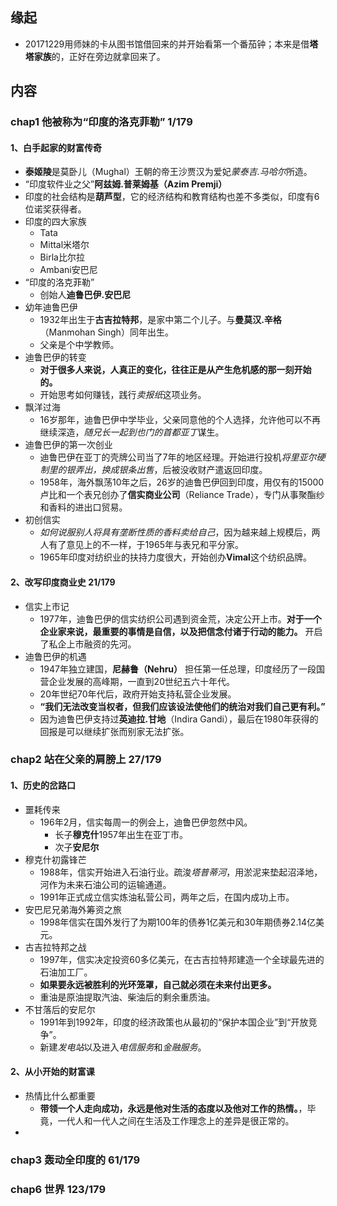 ##  缘起
+ 20171229用师妹的卡从图书馆借回来的并开始看第一个番茄钟；本来是借**塔塔家族**的，正好在旁边就拿回来了。

##  内容
###  chap1 他被称为“印度的洛克菲勒” 1/179
####  1、白手起家的财富传奇
+ **泰姬陵**是莫卧儿（Mughal）王朝的帝王沙贾汉为爱妃*蒙泰吉.马哈尔*所造。
+ “印度软件业之父”**阿兹姆.普莱姆基（Azim Premji）**
+ 印度的社会结构是**葫芦型**，它的经济结构和教育结构也差不多类似，印度有6位诺奖获得者。
+ 印度的四大家族
    + Tata
    + Mittal米塔尔
    + Birla比尔拉
    + Ambani安巴尼
+ “印度的洛克菲勒” 
    + 创始人**迪鲁巴伊.安巴尼**
+ 幼年迪鲁巴伊
    + 1932年出生于**古吉拉特邦**，是家中第二个儿子。与**曼莫汉.辛格**（Manmohan Singh）同年出生。
    + 父亲是个中学教师。
+ 迪鲁巴伊的转变
    + **对于很多人来说，人真正的变化，往往正是从产生危机感的那一刻开始的。**
    + 开始思考如何赚钱，践行*卖报纸*这项业务。
+ 飘洋过海
    + 16岁那年，迪鲁巴伊中学毕业，父亲同意他的个人选择，允许他可以不再继续深造，*随兄长一起到也门的首都亚丁*谋生。
+ 迪鲁巴伊的第一次创业
    + 迪鲁巴伊在亚丁的壳牌公司当了7年的地区经理。开始进行投机*将里亚尔硬制里的银弄出，换成银条出售*，后被没收财产遣返回印度。
    + 1958年，海外飘荡10年之后，26岁的迪鲁巴伊回到印度，用仅有的15000卢比和一个表兄创办了**信实商业公司**（Reliance Trade），专门从事聚酯纱和香料的进出口贸易。
+ 初创信实
    + *如何说服别人将具有垄断性质的香料卖给自己*，因为越来越上规模后，两人有了意见上的不一样，于1965年与表兄和平分家。
    + 1965年印度对纺织业的扶持力度很大，开始创办**Vimal**这个纺织品牌。
####  2、改写印度商业史  21/179
+ 信实上市记
    + 1977年，迪鲁巴伊的信实纺织公司遇到资金荒，决定公开上市。**对于一个企业家来说，最重要的事情是自信，以及把信念付诸于行动的能力。** 开启了私企上市融资的先河。
+ 迪鲁巴伊的机遇
    + 1947年独立建国，**尼赫鲁（Nehru）**    担任第一任总理，印度经历了一段国营企业发展的高峰期，一直到20世纪五六十年代。
    + 20年世纪70年代后，政府开始支持私营企业发展。
    + **“我们无法改变当权者，但我们应该设法使他们的统治对我们自己更有利。”**
    + 因为迪鲁巴伊支持过**英迪拉.甘地**（Indira Gandi），最后在1980年获得的回报是可以继续扩张而别家无法扩张。

###  chap2 站在父亲的肩膀上 27/179
#### 1、历史的岔路口
+ 噩耗传来
    + 196年2月，信实每周一的例会上，迪鲁巴伊忽然中风。
        + 长子**穆克什**1957年出生在亚丁市。
        + 次子**安尼尔**
+ 穆克什初露锋芒
    + 1988年，信实开始进入石油行业。疏浚*塔普蒂河*，用淤泥来垫起沼泽地，河作为未来石油公司的运输通道。
    + 1991年正式成立信实炼油私营公司，两年之后，在国内成功上市。
+ 安巴尼兄弟海外筹资之旅
    + 1998年信实在国外发行了为期100年的债券1亿美元和30年期债券2.14亿美元。
+ 古吉拉特邦之战
    + 1997年，信实决定投资60多亿美元，在古吉拉特邦建造一个全球最先进的石油加工厂。
    + **如果要永远被胜利的光环笼罩，自己就必须在未来付出更多。**
    + 重油是原油提取汽油、柴油后的剩余重质油。
+ 不甘落后的安尼尔
    + 1991年到1992年，印度的经济政策也从最初的“保护本国企业”到“开放竞争”。
    + 新建*发电站*以及进入*电信服务*和*金融服务*。
####  2、从小开始的财富课
+ 热情比什么都重要
    + **带领一个人走向成功，永远是他对生活的态度以及他对工作的热情。**，毕竟，一代人和一代人之间在生活及工作理念上的差异是很正常的。
+ 

###  chap3 轰动全印度的   61/179

###  chap6 世界       123/179